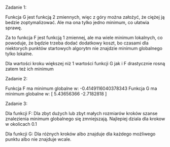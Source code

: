 Zadanie 1:

Funkcja G jest funkcją 2 zmiennych, więc z góry można założyć, że ciężej ją bedzie zoptymalizować.
Ale ma ona tylko jedno minimum, co ułatwia sprawę.

Za to funkcja F jest funkcją 1 zmiennej, ale ma wiele minimum lokalnych, co powoduje, że będzie trzeba
dodać dodatkowy koszt, bo czasami dla niektorych punktów startowych algorytm nie znajdzie minimum globalnego tylko lokalne.

Dla wartości kroku większej niż 1 wartości funkcji G jak i F drastycznie rosną zatem też ich minimum

Zadanie 2:

Funkcja F ma minimum globalne w: -0.4149116040378343
Funkcja G ma minimum globalne w: [ 5.43656366 -2.7182818 ]


Zadanie 3:

Dla funkcji F:
Dla zbyt dużych lub zbyt małych rozmiarów kroków szanse znalezienia minimum globalnego się zmniejszają.
Najlepiej dziala dla krokow w okolicach 0.1

Dla funkcji G:
Dla różnych kroków albo znajduje dla każdego możliwego punktu albo nie znajduje wcale.

